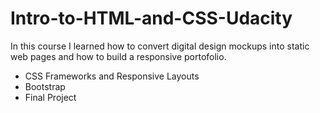 # Intro-to-HTML-and-CSS-Udacity

In this course I learned how to convert digital design mockups into static web pages and how to build a responsive portofolio.
* CSS Frameworks and Responsive Layouts
* Bootstrap
* Final Project

